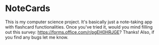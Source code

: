 # NoteCards

This is my computer science project. It's basically just a note-taking app with flashcard functionalities. Once you've tried it, would you mind filling out this survey: https://forms.office.com/r/pgEH0HRJGE? Thanks! Also, if you find any bugs let me know.
